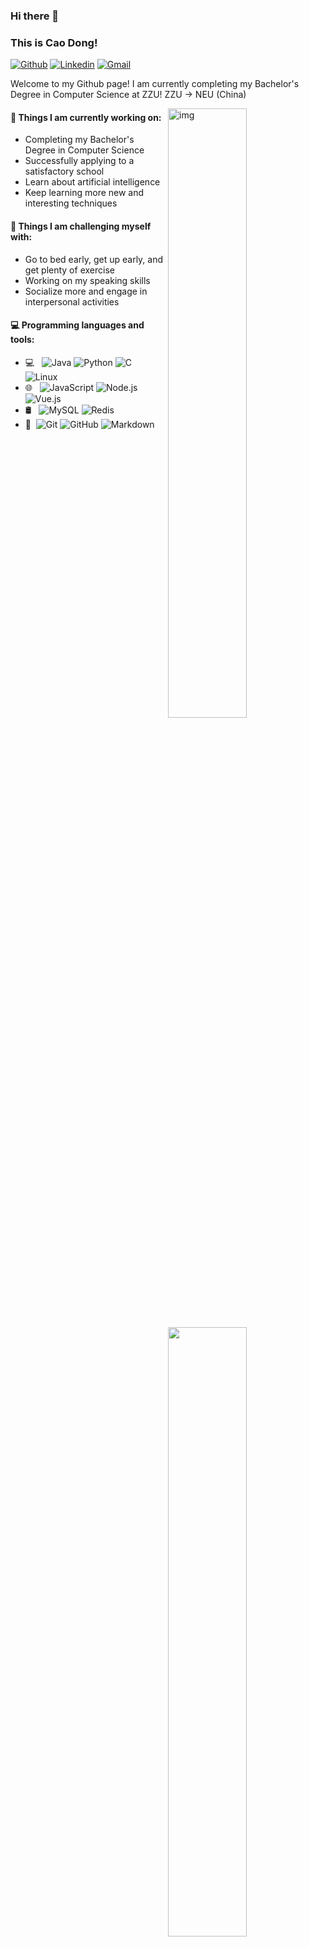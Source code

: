 ### Hi there 👋 

### This is Cao Dong!

[![Github](https://img.shields.io/badge/-Github-000?style=flat&logo=Github&logoColor=white)](https://github.com/caodong123)
[![Linkedin](https://img.shields.io/badge/-Gitee-000?style=flat&logo=Gitee&logoColor=blue)](https://gitee.com/caodong123)
[![Gmail](https://img.shields.io/badge/-Email-c14438?style=flat&logo=Gmail&logoColor=white)](mailto:caodong2024@163.com)

Welcome to my Github page! I am currently completing my Bachelor's Degree in Computer Science at ZZU! ZZU -> NEU (China)

<img align="right" alt="img" src="https://w.wallhaven.cc/full/l8/wallhaven-l8vp7y.jpg" width="50%" height="auto" />
<img width="50%" align="right" src="https://github-readme-stats.vercel.app/api?username=caodong123&show_icons=true&hide_border=true" />

#### 🌱 Things I am currently working on: 

- Completing my Bachelor's Degree in Computer Science
- Successfully applying to a satisfactory school
- Learn about artificial intelligence
- Keep learning more new and interesting techniques

#### :muscle: Things I am challenging myself with:

- Go to bed early, get up early, and get plenty of exercise
- Working on my speaking skills
- Socialize more and engage in interpersonal activities

#### :computer: Programming languages and tools: 

<p>


- 💻 &#160; ![Java](https://img.shields.io/badge/-Java-333333?style=flat&logo=Java&logoColor=007396)
![Python](https://img.shields.io/badge/-Python-333333?style=flat&logo=Python&logoColor=FF4800)
![C](https://img.shields.io/badge/-C-333333?style=flat&logo=C)
![Linux](https://img.shields.io/badge/-Linux-333333?style=flat&logo=Linux&logoColor=FCC624)
- 🌐 &#160; ![JavaScript](https://img.shields.io/badge/-JavaScript-333333?style=flat&logo=JavaScript)
![Node.js](https://img.shields.io/badge/-Node.js-333333?style=flat&logo=node.js)
![Vue.js](https://img.shields.io/badge/-VueJS-333333?style=flat&logo=Vue.js)
- 🛢 &#160; ![MySQL](https://img.shields.io/badge/-MySQL-333333?style=flat&logo=mysql)
![Redis](https://img.shields.io/badge/-Redis-333333?style=flat&logo=redis)
- 🔧 &#160;![Git](https://img.shields.io/badge/-Git-333333?style=flat&logo=git)
![GitHub](https://img.shields.io/badge/-GitHub-333333?style=flat&logo=github)
![Markdown](https://img.shields.io/badge/-Markdown-333333?style=flat&logo=markdown)
</p>
